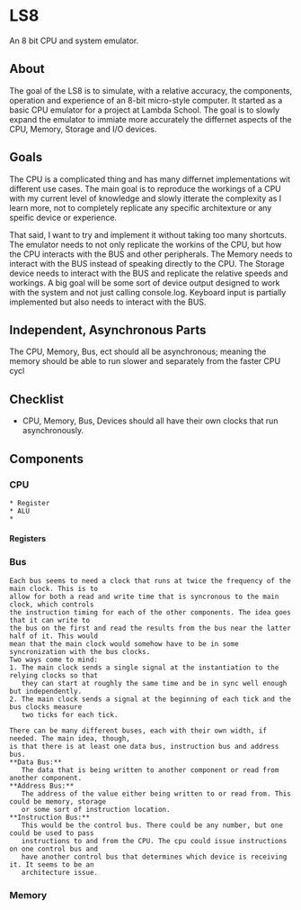 # LS8

An 8 bit CPU and system emulator.

## About

The goal of the LS8 is to simulate, with a relative accuracy, the components, operation and
experience of an 8-bit micro-style computer. It started as a basic CPU emulator for a project
at Lambda School. The goal is to slowly expand the emulator to immiate more accurately the
differnet aspects of the CPU, Memory, Storage and I/O devices.

## Goals

The CPU is a complicated thing and has many differnet implementations wit different use cases.
The main goal is to reproduce the workings of a CPU with my current level of knowledge and
slowly itterate the complexity as I learn more, not to completely replicate any specific
architexture or any speific device or experience.

That said, I want to try and implement it without taking too many shortcuts. The emulator needs
to not only replicate the workins of the CPU, but how the CPU interacts with the BUS and other
peripherals. The Memory needs to interact with the BUS instead of speaking directly to the CPU.
The Storage device needs to interact with the BUS and replicate the relative speeds and workings.
A big goal will be some sort of device output designed to work with the system and not just
calling console.log. Keyboard input is partially implemented but also needs to interact with the
BUS.

## Independent, Asynchronous Parts
The CPU, Memory, Bus, ect should all be asynchronous; meaning the memory should be able to run
slower and separately from the faster CPU cycl

## Checklist
* CPU, Memory, Bus, Devices should all have their own clocks that run asynchronously.

## Components

### CPU
    * Register
    * ALU
    *
#### Registers

### Bus
    Each bus seems to need a clock that runs at twice the frequency of the main clock. This is to
    allow for both a read and write time that is syncronous to the main clock, which controls
    the instruction timing for each of the other components. The idea goes that it can write to
    the bus on the first and read the results from the bus near the latter half of it. This would
    mean that the main clock would somehow have to be in some syncronization with the bus clocks.
    Two ways come to mind:
    1. The main clock sends a single signal at the instantiation to the relying clocks so that
       they can start at roughly the same time and be in sync well enough but independently.
    2. The main clock sends a signal at the beginning of each tick and the bus clocks measure
       two ticks for each tick.

    There can be many different buses, each with their own width, if needed. The main idea, though,
    is that there is at least one data bus, instruction bus and address bus.
    **Data Bus:**
       The data that is being written to another component or read from another component.
    **Address Bus:**
       The address of the value either being written to or read from. This could be memory, storage
       or some sort of instruction location.
    **Instruction Bus:**
       This would be the control bus. There could be any number, but one could be used to pass
       instructions to and from the CPU. The cpu could issue instructions on one control bus and
       have another control bus that determines which device is receiving it. It seems to be an
       architecture issue.

### Memory
